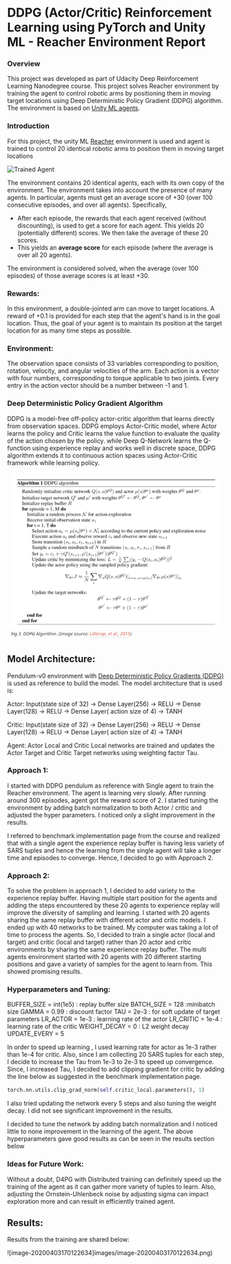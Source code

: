 [//]: # "Image References"

[image1]: https://user-images.githubusercontent.com/10624937/43851024-320ba930-9aff-11e8-8493-ee547c6af349.gif "Trained Agent"
[image2]: https://user-images.githubusercontent.com/10624937/43851646-d899bf20-9b00-11e8-858c-29b5c2c94ccc.png "Crawler"


# DDPG (Actor/Critic) Reinforcement Learning using PyTorch and Unity ML -  Reacher Environment Report

### Overview

This project was developed as part of Udacity Deep Reinforcement Learning Nanodegree course. This project solves Reacher environment by training the agent to control robotic arms by positioning them in moving target locations using Deep Deterministic Policy Gradient (DDPG) algorithm. The environment is based on [Unity ML agents](https://github.com/Unity-Technologies/ml-agents). 

### Introduction

For this project, the unity ML [Reacher](https://github.com/Unity-Technologies/ml-agents/blob/master/docs/Learning-Environment-Examples.md#reacher) environment is used and agent is trained to control 20 identical robotic arms to position them in moving target locations

![Trained Agent][image1]

The environment contains 20 identical agents, each with its own copy of the environment. The environment  takes into account the presence of many agents.  In particular, agents must get an average score of +30 (over 100 consecutive episodes, and over all agents).  Specifically,

- After each episode, the rewards that each agent received (without discounting),  is used to get a score for each agent.  This yields 20 (potentially different) scores.  We then take the average of these 20 scores. 
- This yields an **average score** for each episode (where the average is over all 20 agents).

The environment is considered solved, when the average (over 100 episodes) of those average scores is at least +30. 

### Rewards:

In this environment, a double-jointed arm can move to target locations. A reward of +0.1 is provided for each step that the agent's hand is in the goal location. Thus, the goal of your agent is to maintain its position at the target location for as many time steps as possible.

### Environment:

The observation space consists of 33 variables corresponding to position, rotation, velocity, and angular velocities of the arm. Each action is a vector with four numbers, corresponding to torque applicable to two joints. Every entry in the action vector should be a number between -1 and 1.



### Deep Deterministic Policy Gradient Algorithm

DDPG is a model-free off-policy actor-critic algorithm that learns directly from observation spaces. DDPG employs Actor-Critic model, where Actor learns the policy and Critic learns the value function to evaluate the quality of the action chosen by the policy. while Deep Q-Network learns the Q-function using experience replay  and works well in discrete space, DDPG algorithm extends it to  continuous action spaces using Actor-Critic framework while learning policy.

![image-20200403165854862](images/image-20200403165854862.png)



## Model Architecture:

Pendulum-v0 environment with [Deep Deterministic Policy Gradients (DDPG)](https://github.com/udacity/deep-reinforcement-learning/blob/master/ddpg-pendulum/DDPG.ipynb) is used as reference  to build the model.  The model architecture that is used is:

Actor:
	Input(state size of 32) &rarr; Dense Layer(256) &rarr; RELU &rarr; Dense Layer(128) &rarr; RELU &rarr; Dense Layer( action size of 4) &rarr; TANH

Critic:
	Input(state size of 32) &rarr; Dense Layer(256) &rarr; RELU &rarr; Dense Layer(128) &rarr; RELU &rarr; Dense Layer( action size of 4) &rarr; TANH

Agent:
	Actor Local and Critic Local networks are trained and updates the Actor Target and Critic Target networks using weighting factor Tau.



### Approach 1:

I started with DDPG pendulum as reference with Single agent to train the Reacher environment. The agent is learning very slowly. After running around 300 episodes, agent got the reward score of 2. I started tuning the environment by adding batch normalization to both Actor / critic and adjusted the hyper parameters.  I noticed only a slight improvement in the results.  

I referred to benchmark implementation page from the course and realized that with a single agent the experience replay buffer is having less variety of SARS tuples and hence the learning from the single agent will take a longer time and episodes  to converge. Hence, I decided to go with Approach 2.

### Approach 2:

To solve the problem in approach 1, I decided to add variety to the experience replay buffer. Having multiple start position for the agents and adding the steps encountered by these 20 agents to experience replay will improve the diversity of sampling and learning.  I started with 20 agents sharing the same replay buffer with different actor and critic models. I ended up with 40 networks to be trained. My computer was taking a lot of time to process the agents. So, I decided to train a single actor (local and target) and critic (local and target) rather than 20 actor and critic environments by sharing the same experience replay buffer. The multi agents environment started with 20 agents with 20 different starting positions and gave a variety of samples for the agent to learn from.  This showed promising results. 

### Hyperparameters and Tuning:

BUFFER_SIZE = int(1e5)  : replay buffer size
BATCH_SIZE = 128        :minibatch size
GAMMA = 0.99            : discount factor
TAU = 2e-3              : for soft update of target parameters
LR_ACTOR = 1e-3         : learning rate of the actor 
LR_CRITIC = 1e-4        : learning rate of the critic
WEIGHT_DECAY = 0        : L2 weight decay
UPDATE_EVERY = 5

In order to speed up learning , I used learning rate for actor as 1e-3 rather than 1e-4 for critic. Also, since I am collecting 20 SARS tuples for each step, I decide to increase the Tau from 1e-3 to 2e-3 to speed up convergence. Since, I increased Tau, I decided to add clipping gradient for critic by adding the line below as suggested in the benchmark implementation page. 

```python
torch.nn.utils.clip_grad_norm(self.critic_local.parameters(), 1)
```

I also tried updating the network every 5 steps and also tuning the weight decay. I did not see significant improvement in the results. 

I decided to tune the network by adding batch normalization and I  noticed little to none improvement in the learning of the agent.  The above hyperparameters gave good results as can be seen in the results section below

### Ideas for Future Work:

Without a doubt, D4PG with Distributed training can definitely speed up the training of the agent as it can gather more variety of tuples to learn.  Also, adjusting the Ornstein-Uhlenbeck noise by adjusting sigma can impact exploration more and can result in efficiently trained agent.

## Results:

Results from the training are shared below:

![image-20200403170122634]images/image-20200403170122634.png)



### 